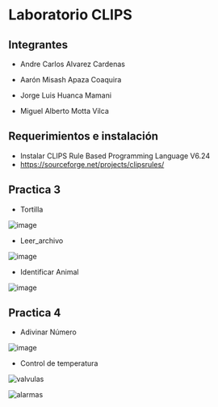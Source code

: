 # Laboratorio CLIPS

## Integrantes 
- Andre Carlos Alvarez Cardenas

- Aarón Misash Apaza Coaquira

- Jorge Luis Huanca Mamani

- Miguel Alberto Motta Vilca

## Requerimientos e instalación

- Instalar CLIPS Rule Based Programming Language V6.24
- https://sourceforge.net/projects/clipsrules/

## Practica 3

- Tortilla 

![image](https://user-images.githubusercontent.com/70419764/163888314-e65bbc8d-0073-4186-afbc-26410e76584a.png)

- Leer_archivo 

![image](https://user-images.githubusercontent.com/70419764/163878176-74fcc3f3-77ac-4171-832c-2348ea6e6fef.png)

- Identificar Animal

![image](https://user-images.githubusercontent.com/70419764/163888798-9f307445-1c7e-4720-8875-9ae78a2a3b68.png)



## Practica 4

- Adivinar Número 

![image](https://user-images.githubusercontent.com/70419764/163887755-412004ee-f693-4b35-af2c-2ea04755307b.png)

- Control de temperatura

![valvulas](https://user-images.githubusercontent.com/25071796/163893997-15dc5b98-a6d8-4d74-b068-b39d55f9597d.png)

![alarmas](https://user-images.githubusercontent.com/25071796/163894946-e1bcfac5-9996-414a-909a-ab75b5d4fdd1.png)
